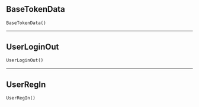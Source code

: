 #


## BaseTokenData
```python 
BaseTokenData()
```



----


## UserLoginOut
```python 
UserLoginOut()
```



----


## UserRegIn
```python 
UserRegIn()
```


